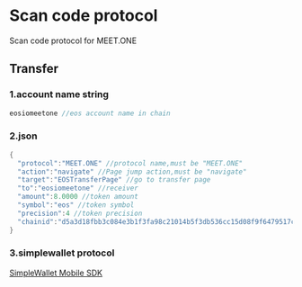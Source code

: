 Scan code protocol     
==============
Scan code protocol for MEET.ONE    

## Transfer

### 1.account name string
``` java
eosiomeetone //eos account name in chain
```

### 2.json

``` java
{
  "protocol":"MEET.ONE" //protocol name,must be "MEET.ONE"
  "action":"navigate" //Page jump action,must be "navigate"
  "target":"EOSTransferPage" //go to transfer page
  "to":"eosiomeetone" //receiver
  "amount":8.0000 //token amount
  "symbol":"eos" //token symbol
  "precision":4 //token precision
  "chainid":"d5a3d18fbb3c084e3b1f3fa98c21014b5f3db536cc15d08f9f6479517c6a3d86" //chain id
}
```


### 3.simplewallet protocol

[SimpleWallet Mobile SDK](https://github.com/southex/SimpleWallet/blob/master/README_en.md) 
